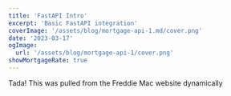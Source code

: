 ```yaml
---
title: 'FastAPI Intro'
excerpt: 'Basic FastAPI integration'
coverImage: '/assets/blog/mortgage-api-1.md/cover.png'
date: '2023-03-17'
ogImage:
  url: '/assets/blog/mortgage-api-1/cover.png'
showMortgageRate: true
---
```


Tada! This was pulled from the Freddie Mac website dynamically